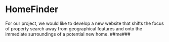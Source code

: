 # HomeFinder
For our project, we would like to develop a new website that shifts the focus of property search away from geographical features and onto the immediate surroundings of a potential new home.
##me###
